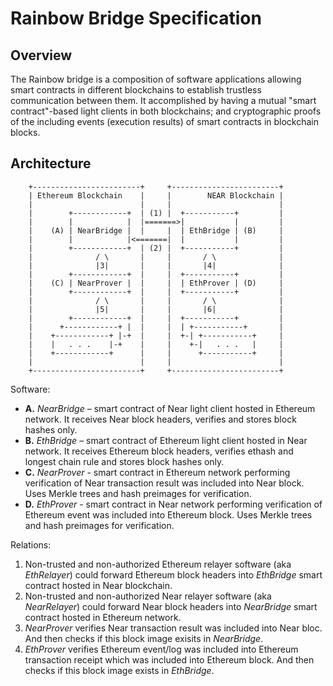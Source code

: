 # Rainbow Bridge Specification

## Overview

The Rainbow bridge is a composition of software applications allowing smart contracts in different blockchains to establish trustless communication between them. It accomplished by having a mutual "smart contract"-based light clients in both blockchains; and cryptographic proofs of the including events (execution results) of smart contracts in blockchain blocks.

## Architecture

```
    +------------------------+     +------------------------+
    | Ethereum Blockchain    |     |        NEAR Blockchain |
    |                        |     |                        |
    |        +------------+  | (1) |  +-----------+         |
    |        |            |  |=======>|           |         |
    |    (A) | NearBridge |  |     |  | EthBridge | (B)     |
    |        |            |<=======|  |           |         |
    |        +------------+  | (2) |  +-----------+         |
    |              / \       |     |       / \              |
    |              |3|       |     |       |4|              |
    |        +------------+  |     |  +-----------+         |
    |    (C) | NearProver |  |     |  | EthProver | (D)     |
    |        +------------+  |     |  +-----------+         |
    |              / \       |     |       / \              |
    |              |5|       |     |       |6|              |
    |        +------------+  |     |  +-----------+         |
    |      +------------+ |  |     |  | +-----------+       |
    |    +------------+ |-+  |     |  +-| +-----------+     |
    |    |   . . .    |-+    |     |    +-|   . . .   |     |
    |    +------------+      |     |      +-----------+     |
    |                        |     |                        |
    +------------------------+     +------------------------+
```

Software:
- **A.** *NearBridge* – smart contract of Near light client hosted in Ethereum network. It receives Near block headers, verifies and stores block hashes only.
- **B.** *EthBridge* – smart contract of Ethereum light client hosted in Near network. It receives Ethereum block headers, verifies ethash and longest chain rule and stores block hashes only.
- **C.** *NearProver* - smart contract in Ethereum network performing verification of Near transaction result was included into Near block. Uses Merkle trees and hash preimages for verification.
- **D.** *EthProver* - smart contract in Near network performing verification of Ethereum event was included into Ethereum block. Uses Merkle trees and hash preimages for verification.

Relations:
1. Non-trusted and non-authorized Ethereum relayer software (aka *EthRelayer*) could forward Ethereum block headers into *EthBridge* smart contract hosted in Near blockchain.
2. Non-trusted and non-authorized Near relayer software (aka *NearRelayer*) could forward Near block headers into *NearBridge* smart contract hosted in Ethereum network.
3. *NearProver* verifies Near transaction result was included into Near bloc. And then checks if this block image exisits in *NearBridge*.
4. *EthProver* verifies Ethereum event/log was included into Ethereum transaction receipt which was included into Ethereum block. And then checks if this block image exists in *EthBridge*.
